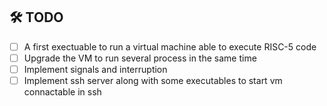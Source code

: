 ## 🛠️ TODO

- [ ] A first exectuable to run a virtual machine able to execute RISC-5 code
- [ ] Upgrade the VM to run several process in the same time
- [ ] Implement signals and interruption
- [ ] Implement ssh server along with some executables to start vm connactable in ssh
